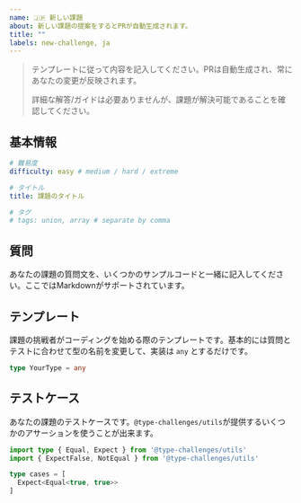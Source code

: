 ```yaml
---
name: 🇯🇵 新しい課題
about: 新しい課題の提案をするとPRが自動生成されます。
title: ""
labels: new-challenge, ja
---
```


> テンプレートに従って内容を記入してください。PRは自動生成され、常にあなたの変更が反映されます。
>
> 詳細な解答/ガイドは必要ありませんが、課題が解決可能であることを確認してください。

## 基本情報

```yaml
# 難易度
difficulty: easy # medium / hard / extreme

# タイトル
title: 課題のタイトル

# タグ
# tags: union, array # separate by comma
```

## 質問

<!--question-start-->

あなたの課題の質問文を、いくつかのサンプルコードと一緒に記入してください。ここではMarkdownがサポートされています。

<!--question-end-->

## テンプレート

課題の挑戦者がコーディングを始める際のテンプレートです。基本的には質問とテストに合わせて型の名前を変更して、実装は `any` とするだけです。

```ts
type YourType = any
```

## テストケース

あなたの課題のテストケースです。`@type-challenges/utils`が提供するいくつかのアサーションを使うことが出来ます。

```ts
import type { Equal, Expect } from '@type-challenges/utils'
import { ExpectFalse, NotEqual } from '@type-challenges/utils'

type cases = [
  Expect<Equal<true, true>>
]
```
